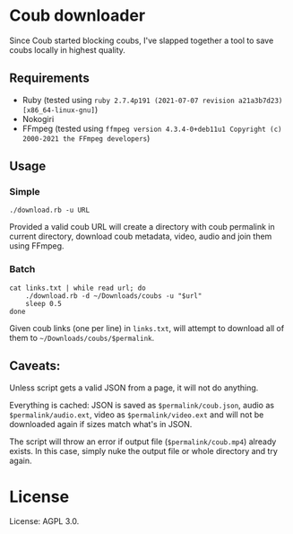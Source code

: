 # Coub downloader

Since Coub started blocking coubs, I've slapped together a tool to save coubs locally in highest quality.

## Requirements

- Ruby (tested using `ruby 2.7.4p191 (2021-07-07 revision a21a3b7d23) [x86_64-linux-gnu]`)
- Nokogiri
- FFmpeg (tested using `ffmpeg version 4.3.4-0+deb11u1 Copyright (c) 2000-2021 the FFmpeg developers`)

## Usage

### Simple

`./download.rb -u URL`

Provided a valid coub URL will create a directory with coub permalink in current directory, download coub metadata, video, audio and join them using FFmpeg.

### Batch

```
cat links.txt | while read url; do
    ./download.rb -d ~/Downloads/coubs -u "$url"
    sleep 0.5
done
```

Given coub links (one per line) in `links.txt`, will attempt to download all of them to `~/Downloads/coubs/$permalink`.

## Caveats:

Unless script gets a valid JSON from a page, it will not do anything.

Everything is cached: JSON is saved as `$permalink/coub.json`, audio as `$permalink/audio.ext`, video as `$permalink/video.ext` and will not be downloaded again if sizes match what's in JSON.

The script will throw an error if output file (`$permalink/coub.mp4`) already exists. In this case, simply nuke the output file or whole directory and try again.

# License

License: AGPL 3.0.

